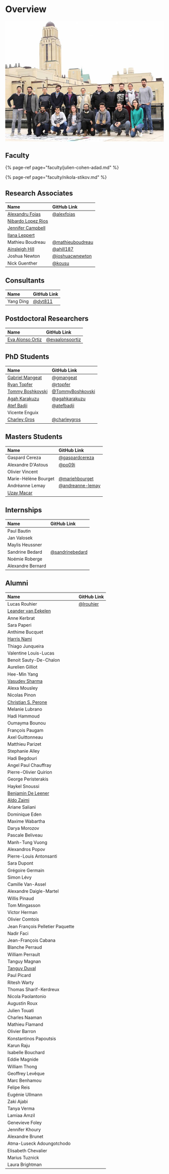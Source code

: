 # Overview

![](../.gitbook/assets/neuropoly_lab.jpeg)

## Faculty

{% page-ref page="faculty/julien-cohen-adad.md" %}

{% page-ref page="faculty/nikola-stikov.md" %}

## Research Associates

| Name | GitHub Link |
| :--- | :--- |
| [Alexandru Foias](https://ca.linkedin.com/in/alexandrufoias) | [@alexfoias](https://github.com/alexfoias) |
| [Nibardo Lopez Rios](research-associates/nibardo-lopez-rios.md) |  |
| [Jennifer Campbell](http://www.bic.mni.mcgill.ca/~jcampbel/) |  |
| [Ilana Leppert](http://www.bic.mni.mcgill.ca/PeopleStaff/LeppertIlana) |  |
| Mathieu Boudreau | [@mathieuboudreau](https://github.com/mathieuboudreau) |
| [Ainsleigh Hill](https://www.linkedin.com/in/ainsleigh-hill-836296124/) | [@ahill187](https://github.com/ahill187) |
| Joshua Newton | [@joshuacwnewton](https://github.com/joshuacwnewton) |
| Nick Guenther | [@kousu](https://github.com/kousu) |

## Consultants

| Name | GitHub Link |
| :--- | :--- |
| Yang Ding | [@dyt811](https://github.com/dyt811) |

## Postdoctoral Researchers

| Name | GitHub Link |
| :--- | :--- |
| [Eva Alonso Ortiz](https://www.evaalonsoortiz.com/) | [@evaalonsoortiz](https://github.com/evaalonsoortiz) |

## PhD Students

| Name | GitHub Link |
| :--- | :--- |
| [Gabriel Mangeat](phd-students/gabriel-mangeat.md) | [@gmangeat](https://github.com/gmangeat) |
| [Ryan Topfer](phd-students/ryan-topfer.md) | [@rtopfer](https://github.com/rtopfer) |
| [Tommy Boshkovski](phd-students/tommy-boshkovski.md) | [@TommyBoshkovski](https://github.com/TommyBoshkovski) |
| [Agah Karakuzu](phd-students/agah-karakuzu.md) | [@agahkarakuzu](https://github.com/agahkarakuzu) |
| [Atef Badji](https://ca.linkedin.com/in/badjiatef) | [@atefbadji](https://github.com/atefbadji) |
| Vicente Enguix |  |
| [Charley Gros](phd-students/charley-gros.md) | [@charleygros](https://github.com/charleygros) |

## Masters Students

| Name | GitHub Link |
| :--- | :--- |
| Gaspard Cereza | [@gaspardcereza](https://github.com/gaspardcereza) |
| Alexandre D'Astous | [@po09i](https://github.com/po09i) |
| Olivier Vincent |  |
| Marie-Hélène Bourget | [@mariehbourget](https://github.com/mariehbourget) |
| Andréanne Lemay | [@andreanne-lemay](https://github.com/andreanne-lemay) |
| [Uzay Macar](https://uzaymacar.github.io/) |  |

## Internships

| Name | GitHub Link |
| :--- | :--- |
| Paul Bautin |  |
| Jan Valosek |  |
| Maylis Heussner |  |
| Sandrine Bedard | [@sandrinebedard](https://github.com/sandrinebedard) |
| Noémie Roberge |  |
| Alexandre Bernard |  |

## Alumni

| Name | GitHub Link |
| :--- | :--- |
| Lucas Rouhier | [@lrouhier](https://github.com/lrouhier) |
| [Leander van Eekelen](https://www.linkedin.com/in/leander-van-eekelen/) |  |
| Anne Kerbrat |  |
| Sara Paperi |  |
| Anthime Bucquet |  |
| [Harris Nami](alumni/harris-nami.md) |  |
| Thiago Junqueira |  |
| Valentine Louis-Lucas |  |
| Benoit Sauty-De-Chalon |  |
| Aurelien Gilliot |  |
| Hee-Min Yang |  |
| [Vasudev Sharma](https://in.linkedin.com/in/vs74) |  |
| Alexa Mousley |  |
| Nicolas Pinon |  |
| [Christian S. Perone](alumni/christian-s.-perone.md) |  |
| Melanie Lubrano |  |
| Hadi Hammoud |  |
| Oumayma Bounou |  |
| François Paugam |  |
| Axel Guittonneau |  |
| Matthieu Parizet |  |
| Stephanie Alley |  |
| Hadi Begdouri |  |
| Angel Paul Chauffray |  |
| Pierre-Olivier Quirion |  |
| George Peristerakis |  |
| Haykel Snoussi |  |
| [Benjamin De Leener](alumni/benjamin-de-leener.md) |  |
| [Aldo Zaimi](alumni/aldo-zaimi.md) |  |
| Ariane Saliani |  |
| Dominique Eden |  |
| Maxime Wabartha |  |
| Darya Morozov |  |
| Pascale Beliveau |  |
| Manh-Tung Vuong |  |
| Alexandros Popov |  |
| Pierre-Louis Antonsanti |  |
| Sara Dupont |  |
| Grégoire Germain |  |
| Simon Lévy |  |
| Camille Van-Assel |  |
| Alexandre Daigle-Martel |  |
| Willis Pinaud |  |
| Tom Mingasson |  |
| Victor Herman |  |
| Olivier Comtois |  |
| Jean François Pelletier Paquette |  |
| Nadir Faci |  |
| Jean-François Cabana |  |
| Blanche Perraud |  |
| William Perrault |  |
| Tanguy Magnan |  |
| [Tanguy Duval](alumni/tanguy-duval.md) |  |
| Paul Picard |  |
| Ritesh Warty |  |
| Thomas Sharif-Kerdreux |  |
| Nicola Paolantonio |  |
| Augustin Roux |  |
| Julien Touati |  |
| Charles Naaman |  |
| Mathieu Flamand |  |
| Olivier Barron |  |
| Konstantinos Papoutsis |  |
| Karun Raju |  |
| Isabelle Bouchard |  |
| Eddie Magnide |  |
| William Thong |  |
| Geoffrey Levêque |  |
| Marc Benhamou |  |
| Felipe Reis |  |
| Eugénie Ullmann |  |
| Zaki Ajabi |  |
| Tanya Verma |  |
| Lamiaa Amzil |  |
| Genevieve Foley |  |
| Jennifer Khoury |  |
| Alexandre Brunet |  |
| Atma-Luseck Adoungotchodo |  |
| Elisabeth Chevalier |  |
| Marius Tuznick |  |
| Laura Brightman |  |


